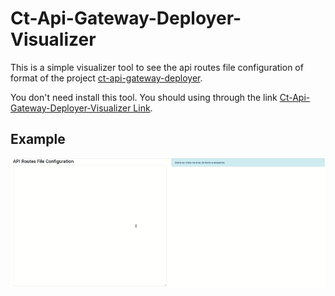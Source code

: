 # Ct-Api-Gateway-Deployer-Visualizer

This is a simple visualizer tool to see the api routes file configuration of format of the project [ct-api-gateway-deployer](https://pypi.org/project/ct-api-gateway-deployer/).

You don't need install this tool. You should using through the link [Ct-Api-Gateway-Deployer-Visualizer Link](https://bernardoow.github.io/ct-api-gateway-deployer-visualizer/).

## Example

![Example01](./docs/images/example-img.gif)




